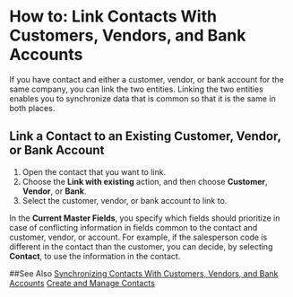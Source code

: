 <properties
                pageTitle="Linking Contacts With Customers, Vendors, and Bank Accounts | Financials" 
                description="Describes how to link contacts with customers, vendors, and bank accounts in Financials" 
                services="project-madeira" 
                documentationCenter=""
                authors="jswymer"
/>
<tags
    ms.service="project-madeira"
    ms.topic="article"
    ms.devlang="na"
    ms.tgt_pltfrm="na"
    ms.workload="na"
    ms.date="05/12/2016"
    ms.author="jswymer" />

# How to: Link Contacts With Customers, Vendors, and Bank Accounts
If you have contact and either a customer, vendor, or bank account for the same company, you can link the two entities. Linking the two entities enables you to synchronize data that is common so that it is the same in both places.

## Link a Contact to an Existing Customer, Vendor, or Bank Account 
1. Open the contact that you want to link. 
2. Choose the **Link with existing** action, and then choose **Customer**, **Vendor**, or **Bank**.
3. Select the customer, vendor, or bank account to link to.
  
 In the **Current Master Fields**, you specify which fields should prioritize in case of conflicting information in fields common to the contact and customer, vendor, or account. For example, if the salesperson code is different in the contact than the customer, you can decide, by selecting **Contact**, to use the information in the contact. 


##See Also
[Synchronizing Contacts With Customers, Vendors, and Bank Accounts](marketing-synchronize-contacts-customers-vendors-bank-accounts.md)
[Create and Manage Contacts](marketing-contacts.md)  